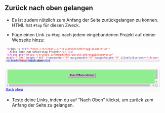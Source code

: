## Zurück nach oben gelangen

+ Es ist zudem nützlich zum Anfang der Seite zurückgelangen zu können. HTML hat `#top` für diesen Zweck.

+ Füge einen Link zu `#top` nach jedem eingebundenen Projekt auf deiner Webseite hinzu:

![Screenshot](images/showcase-top-code.png)

![Screenshot](images/showcase-top-output.png)

+ Teste deine Links, indem du auf "Nach Oben" klickst, um zurück zum Anfang der Seite zu gelangen.